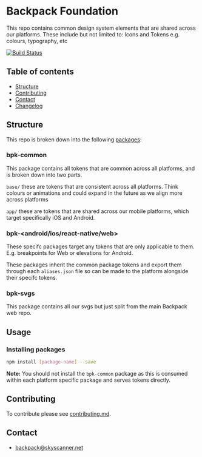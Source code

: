 # Backpack Foundation

This repo contains common design system elements that are shared across our platforms. These include but not limited to: Icons and Tokens e.g. colours, typography, etc

[![Build Status](https://github.com/Skyscanner/backpack-foundations/workflows/Foundations%20CI/badge.svg)](https://github.com/Skyscanner/backpack-foundation/actions)

## Table of contents

* [Structure](#structure)
* [Contributing](#contributing)
* [Contact](#contact)
* [Changelog](./CHANGELOG.md)

## Structure

This repo is broken down into the following [packages](/packages):

### bpk-common

This package contains all tokens that are common across all platforms, and is broken down into two parts.

`base/` these are tokens that are consistent across all platforms. Think colours or animations and could expand in the future as we align more across platforms

`app/` these are tokens that are shared across our mobile platforms, which target specifically iOS and Android.

### bpk-<android/ios/react-native/web>

These specifc packages target any tokens that are only applicable to them. E.g. breakpoints for Web or elevations for Android.

These packages inherit the common package tokens and export them through each `aliases.json` file so can be made to the platform alongside their specifc tokens.

### bpk-svgs

This package contains all our svgs but just split from the main Backpack web repo.

## Usage

### Installing packages

```sh
npm install [package-name] --save
```

**Note:** You should not install the `bpk-common` package as this is consumed within each platform specific package and serves tokens directly.

## Contributing

To contribute please see [contributing.md](CONTRIBUTING.md).

## Contact
- backpack@skyscanner.net
